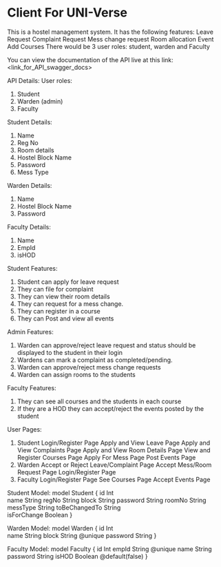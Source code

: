 # Client For UNI-Verse
This is a hostel management system.
It has the following features: 
Leave Request
Complaint Request
Mess change request
Room allocation
Event Add 
Courses
There would be 3 user roles: student, warden and Faculty

You can view the documentation of the API live at this link: <link_for_API_swagger_docs>

API Details:
User roles:
1. Student
2. Warden (admin)
3. Faculty

Student Details:
1. Name
2. Reg No
3. Room details
4. Hostel Block Name
5. Password
6. Mess Type

Warden Details:
1. Name
2. Hostel Block Name
3. Password

Faculty Details:
1. Name
2. EmpId
3. isHOD

Student Features:
1. Student can apply for leave request
2. They can file for complaint
3. They can view their room details
4. They can request for a mess change.
5. They can register in a course
6. They can Post and view all events

Admin Features:
1. Warden can approve/reject leave request and status should be displayed to the student in their login
2. Wardens can mark a complaint as completed/pending.
3. Warden can approve/reject mess change requests
4. Warden can assign rooms to the students

Faculty Features:
1. They can see all courses and the students in each course
2. If they are a HOD they can accept/reject the events posted by the student

User Pages:
1. Student 
Login/Register Page
Apply and View Leave Page
Apply and View Complaints Page
Apply and View Room Details Page
View and Register Courses Page
Apply For Mess Page
Post Events Page
2. Warden
Accept or Reject Leave/Complaint Page
Accept Mess/Room Request Page
Login/Register Page
3. Faculty
Login/Register Page
See Courses Page
Accept Events Page

Student Model:
model Student {
  id       Int    
  name     String
  regNo    String
  block    String
  password String
  roomNo   String
  messType String 
  toBeChangedTo String  
  isForChange   Boolean
}

Warden Model:
model Warden {
  id       Int    
  name     String
  block    String @unique
  password String
}

Faculty Model:
model Faculty {
  id Int 
  empId    String  @unique
  name     String
  password String
  isHOD    Boolean @default(false)
}
